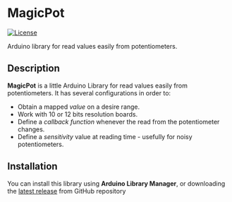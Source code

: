 # MagicPot

[![License](https://img.shields.io/badge/license-MIT%20License-blue.svg)](http://doge.mit-license.org)

Arduino library for read values easily from potentiometers.

## Description

**MagicPot** is a little Arduino Library for read values easily from potentiometers. It has several configurations in order to:
* Obtain a mapped *value* on a desire range.
* Work with 10 or 12 bits resolution boards.
* Define a *callback function* whenever the read from the potentiometer changes.
* Define a *sensitivity* value at reading time - usefully for noisy potentiometers.

## Installation
You can install this library using **Arduino Library Manager**, or downloading the [latest release](https://github.com/francobasaglia/MagicPot/releases) from GitHub repository
